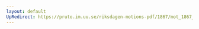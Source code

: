 ```yaml
---
layout: default
UpRedirect: https://pruto.im.uu.se/riksdagen-motions-pdf/1867/mot_1867__ak__96.pdf
---
```

